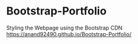 # Bootstrap-Portfolio
Styling the Webpage using the Bootstrap CDN
https://anand92490.github.io/Bootstrap-Portfolio/
